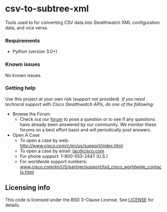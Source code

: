 
# csv-to-subtree-xml
Tools used to for converting CSV data into Stealthwatch XML configuration data, and vice versa.

### Requirements
* Python (version 3.0+)

### Known issues
No known issues.

### Getting help
Use this project at your own risk (support not provided). *If you need technical support with Cisco Stealthwatch APIs, do one of the following:*

* Browse the Forum
    * Check out our [forum](https://community.cisco.com/t5/custom/page/page-id/customFilteredByMultiLabel?board=j-disc-dev-security&labels=stealthwatch) to pose a question or to see if any questions have already been answered by our community. We monitor these forums on a best effort basis and will periodically post answers. 
* Open A Case
    * To open a case by web: http://www.cisco.com/c/en/us/support/index.html
    * To open a case by email: tac@cisco.com
    * For phone support: 1-800-553-2447 (U.S.)
    * For worldwide support numbers: www.cisco.com/en/US/partner/support/tsd_cisco_worldwide_contacts.html

## Licensing info
This code is licensed under the BSD 3-Clause License. See [LICENSE](./LICENSE) for details. 


